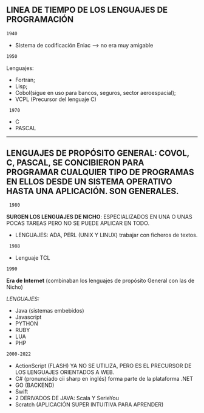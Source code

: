 ## **LINEA DE TIEMPO DE LOS LENGUAJES DE PROGRAMACIÓN**
````html
1940
````
- Sistema de codificación Eniac --> no era muy amigable

````html
1950
````
Lenguajes:

- Fortran;
- Lisp;
- Cobol(sigue en uso para bancos, seguros, sector aeroespacial);
- VCPL (Precursor del lenguaje C)

````html
 1970
```` 
- C
- PASCAL

------------------
LENGUAJES DE PROPÓSITO GENERAL: COVOL, C, PASCAL,  SE CONCIBIERON PARA PROGRAMAR CUALQUIER TIPO DE PROGRAMAS
EN ELLOS DESDE UN SISTEMA OPERATIVO HASTA UNA APLICACIÓN. SON GENERALES.
------------------

````html
 1980
````
**SURGEN LOS LENGUAJES DE NICHO**: ESPECIALIZADOS EN UNA O UNAS POCAS TAREAS PERO NO SE PUEDE APLICAR EN TODO.
- LENGUAJES: ADA, PERL (UNIX Y LINUX) trabajar con ficheros de textos.

````html
 1988
````
- Lenguaje TCL

````html
1990
````
**Era de Internet** (combinaban los lenguajes de propósito General con las de Nicho)

*LENGUAJES:*
- Java (sistemas embebidos)
- Javascript
- PYTHON
- RUBY
- LUA
- PHP

````html
2000-2022
````
- ActionScript (FLASH) YA NO SE UTILIZA, PERO ES EL PRECURSOR DE LOS LENGUAJES ORIENTADOS A WEB.
- C# (pronunciado cii sharp en inglés) forma parte de la plataforma .NET
- GO (BACKEND)
- Swift
- 2 DERIVADOS DE JAVA: Scala Y SerieYou
- Scratch (APLICACIÓN SUPER INTUITIVA PARA APRENDER)


